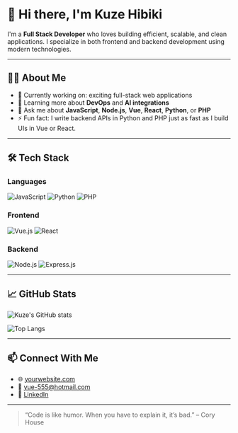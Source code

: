 # 👋 Hi there, I'm Kuze Hibiki

I'm a **Full Stack Developer** who loves building efficient, scalable, and clean applications. I specialize in both frontend and backend development using modern technologies.

---

## 🧑‍💻 About Me

- 🔭 Currently working on: exciting full-stack web applications
- 🌱 Learning more about **DevOps** and **AI integrations**
- 💬 Ask me about **JavaScript**, **Node.js**, **Vue**, **React**, **Python**, or **PHP**
- ⚡ Fun fact: I write backend APIs in Python and PHP just as fast as I build UIs in Vue or React.

---

## 🛠️ Tech Stack

### Languages
![JavaScript](https://img.shields.io/badge/JavaScript-F7DF1E?logo=javascript&logoColor=black)
![Python](https://img.shields.io/badge/Python-3776AB?logo=python&logoColor=white)
![PHP](https://img.shields.io/badge/PHP-777BB4?logo=php&logoColor=white)

### Frontend
![Vue.js](https://img.shields.io/badge/Vue.js-35495E?logo=vue.js&logoColor=4FC08D)
![React](https://img.shields.io/badge/React-20232A?logo=react&logoColor=61DAFB)

### Backend
![Node.js](https://img.shields.io/badge/Node.js-339933?logo=node.js&logoColor=white)
![Express.js](https://img.shields.io/badge/Express.js-000000?logo=express&logoColor=white)

---

## 📈 GitHub Stats

![Kuze's GitHub stats](https://github-readme-stats.vercel.app/api?username=Hibik93&show_icons=true&theme=github_dark)

<!-- Optional: add top languages -->
![Top Langs](https://github-readme-stats.vercel.app/api/top-langs/?username=hibiki93&layout=compact)

---

## 📫 Connect With Me

- 🌐 [yourwebsite.com](https://hibiki93.github.io/resume/)
- 📧 yue-555@hotmail.com
- 💼 [LinkedIn](https://www.linkedin.com/in/eric-pang-648bb1170/)

---

<!-- Optional: add a quote or fun section -->
> “Code is like humor. When you have to explain it, it’s bad.” – Cory House

